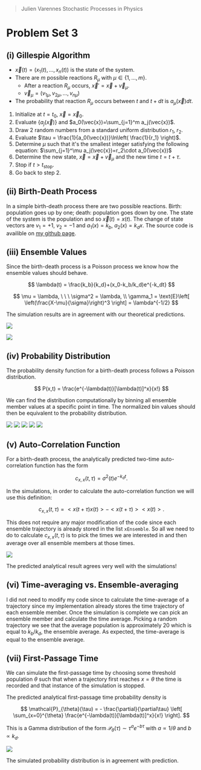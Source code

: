> Julien Varennes
> Stochastic Processes in Physics

# Problem Set 3

## (i) Gillespie Algorithm

- $\vec{x}(t) = \left( x_1(t),...,x_n(t) \right)$ is the state of the system.
- There are $m$ possible reactions $R_\mu$ with $\mu \in \{ 1,...,m \}$.
    - After a reaction $R_\mu$ occurs, $\vec{x}' = \vec{x}+\vec{v}_\mu$.
    - $\vec{v}_\mu = \left( v_{1\mu}, v_{2\mu}, ..., v_{n\mu} \right)$
- The probability that reaction $R_\mu$ occurs between $t$ and $t+dt$ is $a_\mu(\vec{x}) dt$.

1. Initialize at $t = t_0$, $\vec{x} = \vec{x}_0$.
2. Evaluate $\{ a_j(\vec{x})\}$ and $a_0(\vec{x})=\sum_{j=1}^m a_j(\vec{x})$.
3. Draw 2 random numbers from a standard uniform distribution $r_1$, $r_2$.
4. Evaluate $\tau = \frac{1}{a_0(\vec{x})}\ln\left( \frac{1}{r_1} \right)$.
5. Determine $\mu$ such that it's the smallest integer satisfying the following equation: $\sum_{j=1}^\mu a_j(\vec{x})=r_2\cdot a_0(\vec{x})$
6. Determine the new state, $\vec{x} = \vec{x} + \vec{v}_\mu$ and the new time $t = t + \tau$.
7. Stop if $t > t_\text{stop}$.
8. Go back to step 2.

## (ii) Birth-Death Process

In a simple birth-death process there are two possible reactions. Birth: population goes up by one; death: population goes down by one. The state of the system is the population and so $\vec{x}(t) = x(t)$. The change of state vectors are $v_1 = +1, \ v_2 = -1$ and $a_1(x) = k_b, \ a_2(x) = k_dx$. The source code is availible on [my github page](https://github.com/varennes/gillespie-py).

## (iii) Ensemble Values

Since the birth-death process is a Poisson process we know how the ensemble values should behave.

$$
\lambda(t) = \frac{k_b}{k_d}+(x_0-k_b/k_d)e^{-k_dt}
$$

$$
\mu = \lambda, \ \ \ \sigma^2 = \lambda, \\
\gamma_1 = \text{E}\left[ \left(\frac{X-\mu}{\sigma}\right)^3 \right] = \lambda^{-1/2}
$$

The simulation results are in agreement with our theoretical predictions.

![](results1.png)

![](results2.png)

## (iv) Probability Distribution

The probability density function for a birth-death process follows a Poisson distribution.

$$
P(x,t) = \frac{e^{-\lambda(t)}[\lambda(t)]^x}{x!}
$$

We can find the distribution computationally by binning all ensemble member values at a specific point in time. The normalized bin values should then be equivalent to the probability distribution.

![](pdf1.png)
![](pdf2.png)
![](pdf3.png)
![](pdf4.png)
![](pdf5.png)

## (v) Auto-Correlation Function

For a birth-death process, the analytically predicted two-time auto-correlation function has the form

$$ c_{x,x}(t,\tau) = \sigma^2(t)e^{-k_dt}.$$

In the simulations, in order to calculate the auto-correlation function we will use this definition:

$$ c_{x,x}(t,\tau) = < x(t+\tau)x(t) > - <x(t+\tau)><x(t)> .$$

This does not require any major modification of the code since each ensemble trajectory is already stored in the list `xEnsemble`. So all we need to do to calculate $c_{x,x}(t,\tau)$ is to pick the times we are interested in and then average over all ensemble members at those times.

![](autocorr.png)

The predicted analytical result agrees very well with the simulations!

## (vi) Time-averaging vs. Ensemble-averaging

I did not need to modify my code since to calculate the time-average of a trajectory since my implementation already stores the time trajectory of each ensemble member. Once the simulation is complete we can pick an ensemble member and calculate the time average. Picking a random trajectory we see that the average population is approximately 20 which is equal to $k_b/k_d$, the ensemble average. As expected, the time-average is equal to the ensemble average.

## (vii) First-Passage Time

We can simulate the first-passage time by choosing some threshold population $\theta$ such that when a trajectory first reaches $x=\theta$ the time is recorded and that instance of the simulation is stopped.

The predicted analytical first-passage time probability density is

$$ \mathcal{P}_{\theta}(\tau) = - \frac{\partial}{\partial\tau} \left[ \sum_{x=0}^{\theta} \frac{e^{-\lambda(t)}[\lambda(t)]^x}{x!} \right]. $$

This is a Gamma distribution of the form $\mathcal{P}_{\theta}(\tau) \sim \tau^a e^{-b\tau}$ with $a \propto 1/\theta$ and $b \propto k_d$.

![](./fpt1.png)

The simulated probability distribution is in agreement with prediction.
